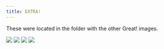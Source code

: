 ```yaml
---
title: EXTRA!
---
```


These were located in the folder with the other Great! images.

![](/images/great/extra/greatextra1.jpg)
![](/images/great/extra/greatextra2.jpg)
![](/images/great/extra/greatextra3.jpg)
![](/images/great/extra/greatextra4.jpg)